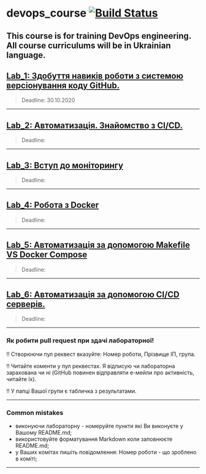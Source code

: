 # devops_course [![Build Status](https://travis-ci.org/BobasB/devops_course.svg?branch=master)](https://travis-ci.org/BobasB/devops_course)
This course is for training DevOps engineering. 
All course curriculums will be in Ukrainian language.
---
## [Lab_1: Здобуття навиків роботи з системою версіонування коду GitHub.](https://github.com/BobasB/devops_course/tree/master/lab1) 
> Deadline: 30.10.2020
---
## [Lab_2: Автоматизація. Знайомство з CI/CD.](https://github.com/BobasB/devops_course/tree/master/lab2)
> Deadline: 
---
## [Lab_3: Вступ до моніторингу](https://github.com/BobasB/devops_course/tree/master/lab3)
> Deadline: 
---
## [Lab_4: Робота з Docker](https://github.com/BobasB/devops_course/tree/master/lab4)
> Deadline: 
---
## [Lab_5: Автоматизація за допомогою Makefile VS Docker Compose](https://github.com/BobasB/devops_course/tree/master/lab5)
> Deadline: 
---
## [Lab_6: Автоматизація за допомогою CI/CD серверів.](https://github.com/BobasB/devops_course/tree/master/lab6)
> Deadline:
---
### Як робити pull request при здачі лабораторної!
:bangbang: Створюючи пул реквест вказуйте: Номер роботи, Прізвище ІП, група.

:bangbang: Читайте коменти у пул реквестах. Я відписую чи лабораторна зарахована чи ні (GitHub повинен відправляти е-мейли про активність, читайте їх).

:bangbang: У папці Вашої групи є табличка з результатами.

---
### Common mistakes
- виконуючи лабораторну - номеруйте пункти які Ви виконуєте у Вашому README.md;
- використовуйте форматування Markdown коли заповнюєте README.md;
- у Ваших комітах пишіть повідомлення: Номер роботи - що зроблено в коміті;
___
